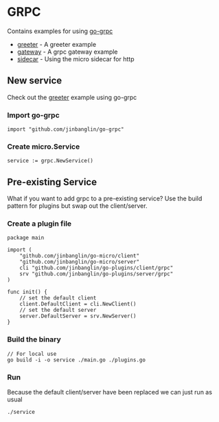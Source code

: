# GRPC

Contains examples for using [go-grpc](https://github.com/jinbanglin/go-grpc)

- [greeter](greeter) - A greeter example
- [gateway](gateway) - A grpc gateway example
- [sidecar](sidecar) - Using the micro sidecar for http

## New service

Check out the [greeter](greeter) example using go-grpc

### Import go-grpc

```
import "github.com/jinbanglin/go-grpc"
```

### Create micro.Service

```
service := grpc.NewService()
```

## Pre-existing Service

What if you want to add grpc to a pre-existing service? Use the build pattern for plugins but swap out the client/server.

### Create a plugin file

```
package main

import (
	"github.com/jinbanglin/go-micro/client"
	"github.com/jinbanglin/go-micro/server"
	cli "github.com/jinbanglin/go-plugins/client/grpc"
	srv "github.com/jinbanglin/go-plugins/server/grpc"
)

func init() {
	// set the default client
	client.DefaultClient = cli.NewClient()
	// set the default server
	server.DefaultServer = srv.NewServer()
}
```

### Build the binary

```
// For local use
go build -i -o service ./main.go ./plugins.go
```

### Run

Because the default client/server have been replaced we can just run as usual

```
./service
```
